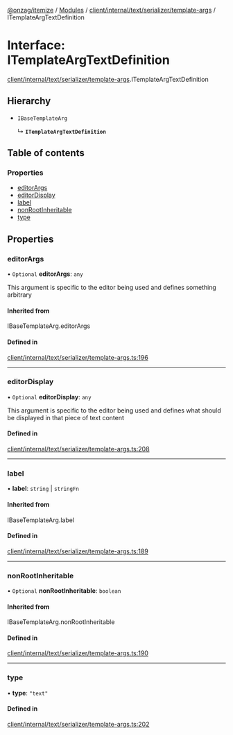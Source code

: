 [@onzag/itemize](../README.md) / [Modules](../modules.md) / [client/internal/text/serializer/template-args](../modules/client_internal_text_serializer_template_args.md) / ITemplateArgTextDefinition

# Interface: ITemplateArgTextDefinition

[client/internal/text/serializer/template-args](../modules/client_internal_text_serializer_template_args.md).ITemplateArgTextDefinition

## Hierarchy

- `IBaseTemplateArg`

  ↳ **`ITemplateArgTextDefinition`**

## Table of contents

### Properties

- [editorArgs](client_internal_text_serializer_template_args.ITemplateArgTextDefinition.md#editorargs)
- [editorDisplay](client_internal_text_serializer_template_args.ITemplateArgTextDefinition.md#editordisplay)
- [label](client_internal_text_serializer_template_args.ITemplateArgTextDefinition.md#label)
- [nonRootInheritable](client_internal_text_serializer_template_args.ITemplateArgTextDefinition.md#nonrootinheritable)
- [type](client_internal_text_serializer_template_args.ITemplateArgTextDefinition.md#type)

## Properties

### editorArgs

• `Optional` **editorArgs**: `any`

This argument is specific to the editor being used
and defines something arbitrary

#### Inherited from

IBaseTemplateArg.editorArgs

#### Defined in

[client/internal/text/serializer/template-args.ts:196](https://github.com/onzag/itemize/blob/a24376ed/client/internal/text/serializer/template-args.ts#L196)

___

### editorDisplay

• `Optional` **editorDisplay**: `any`

This argument is specific to the editor being used and defines
what should be displayed in that piece of text content

#### Defined in

[client/internal/text/serializer/template-args.ts:208](https://github.com/onzag/itemize/blob/a24376ed/client/internal/text/serializer/template-args.ts#L208)

___

### label

• **label**: `string` \| `stringFn`

#### Inherited from

IBaseTemplateArg.label

#### Defined in

[client/internal/text/serializer/template-args.ts:189](https://github.com/onzag/itemize/blob/a24376ed/client/internal/text/serializer/template-args.ts#L189)

___

### nonRootInheritable

• `Optional` **nonRootInheritable**: `boolean`

#### Inherited from

IBaseTemplateArg.nonRootInheritable

#### Defined in

[client/internal/text/serializer/template-args.ts:190](https://github.com/onzag/itemize/blob/a24376ed/client/internal/text/serializer/template-args.ts#L190)

___

### type

• **type**: ``"text"``

#### Defined in

[client/internal/text/serializer/template-args.ts:202](https://github.com/onzag/itemize/blob/a24376ed/client/internal/text/serializer/template-args.ts#L202)

